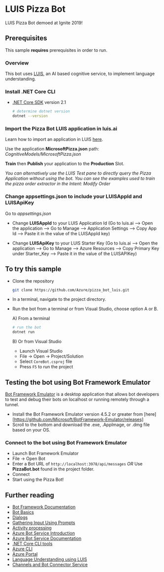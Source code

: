 # LUIS Pizza Bot

LUIS Pizza Bot demoed at Ignite 2019! 

## Prerequisites

This sample **requires** prerequisites in order to run.

### Overview

This bot uses [LUIS](https://www.preview.luis.ai), an AI based cognitive service, to implement language understanding.

### Install .NET Core CLI

- [.NET Core SDK](https://dotnet.microsoft.com/download) version 2.1

  ```bash
  # determine dotnet version
  dotnet --version
  ```

### Import the Pizza Bot LUIS application in luis.ai

Learn how to import an application in LUIS [here](https://docs.microsoft.com/en-us/azure/cognitive-services/luis/luis-how-to-start-new-app#import-an-app-from-file).

Use the application **MicrosoftPizza.json** path: *CognitiveModels/MicrosoftPizza.json*

**Train** then **Publish** your application to the **Production** Slot. 

*You can alternatively use the LUIS Test pane to directly query the Pizza Application without using the bot. You can see the examples used to train the pizza order extractor in the Intent: Modify Order*

### Change appsettings.json to include your LUISAppId and LUISApiKey 

Go to *appsettings.json*
- Change **LUISAppId** to your LUIS Application Id (Go to luis.ai --> Open the application --> Go to Manage --> Application Settings --> Copy App Id --> Paste it in the value of the LUISAppId key)

- Change **LUISApiKey** to your LUIS Starter Key (Go to luis.ai --> Open the application --> Go to Manage --> Azure Resources --> Copy Primary Key under Starter_Key --> Paste it in the value of the LUISAPIKey)


## To try this sample

- Clone the repository

    ```bash
    git clone https://github.com/Azure/pizza_bot_luis.git
    ```

- In a terminal, navigate to the project directory.
- Run the bot from a terminal or from Visual Studio, choose option A or B.

  A) From a terminal

  ```bash
  # run the bot
  dotnet run
  ```

  B) Or from Visual Studio

  - Launch Visual Studio
  - File -> Open -> Project/Solution
  - Select `CoreBot.csproj` file
  - Press `F5` to run the project

## Testing the bot using Bot Framework Emulator

[Bot Framework Emulator](https://github.com/microsoft/botframework-emulator) is a desktop application that allows bot developers to test and debug their bots on localhost or running remotely through a tunnel.

- Install the Bot Framework Emulator version 4.5.2 or greater from [here][https://github.com/Microsoft/BotFramework-Emulator/releases]
- Scroll to the bottom and download the .exe, .AppImage, or .dmg file based on your OS.

### Connect to the bot using Bot Framework Emulator

- Launch Bot Framework Emulator
- File -> Open Bot
- Enter a Bot URL of `http://localhost:3978/api/messages` *OR* Use **PizzaBot.bot** found in the project folder.
- Connect
- Start using the Pizza Bot!

## Further reading

- [Bot Framework Documentation](https://docs.botframework.com)
- [Bot Basics](https://docs.microsoft.com/azure/bot-service/bot-builder-basics?view=azure-bot-service-4.0)
- [Dialogs](https://docs.microsoft.com/en-us/azure/bot-service/bot-builder-concept-dialog?view=azure-bot-service-4.0)
- [Gathering Input Using Prompts](https://docs.microsoft.com/en-us/azure/bot-service/bot-builder-prompts?view=azure-bot-service-4.0&tabs=csharp)
- [Activity processing](https://docs.microsoft.com/en-us/azure/bot-service/bot-builder-concept-activity-processing?view=azure-bot-service-4.0)
- [Azure Bot Service Introduction](https://docs.microsoft.com/azure/bot-service/bot-service-overview-introduction?view=azure-bot-service-4.0)
- [Azure Bot Service Documentation](https://docs.microsoft.com/azure/bot-service/?view=azure-bot-service-4.0)
- [.NET Core CLI tools](https://docs.microsoft.com/en-us/dotnet/core/tools/?tabs=netcore2x)
- [Azure CLI](https://docs.microsoft.com/cli/azure/?view=azure-cli-latest)
- [Azure Portal](https://portal.azure.com)
- [Language Understanding using LUIS](https://docs.microsoft.com/en-us/azure/cognitive-services/luis/)
- [Channels and Bot Connector Service](https://docs.microsoft.com/en-us/azure/bot-service/bot-concepts?view=azure-bot-service-4.0)

